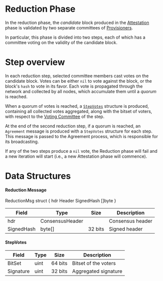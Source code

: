 # Reduction Phase
In the reduction phase, the *candidate* block produced in the [Attestation](../attestation/) phase is validated by two separate committees of [Provisioners](../README.md#participants).

In particular, this phase is divided into two steps, each of which has a committee voting on the validity of the candidate block. 

# Step overview
In each reduction step, selected committee members cast votes on the candidate block.
Votes can be either `nil` to vote against the block, or the block's `hash` to vote in its favor.
Each vote is propagated through the network and collected by all nodes, which accumulate them until a *quorum* is reached.

When a quorum of votes is reached, a [`StepVotes`](#stepvotes) structure is produced, containing all collected votes aggregated, along with the bitset of voters, with respect to the [Voting Committee](../sortition/README.md#voting-committees) of the step.

At the end of the second reduction step, if a quorum is reached, an `Agreement` message is produced with a `StepVotes` structure for each step. This message is passed to the Agreement process, which is responsible for its broadcasting.

If any of the two steps produce a `nil` vote, the Reduction phase will fail and a new iteration will start (i.e., a new Attestation phase will commence).

# Data Structures

#### Reduction Message
ReductionMsg struct {
  hdr        Header
  SignedHash []byte
}

| Field      | Type             | Size      | Description          |
|------------|------------------|-----------|----------------------|
| hdr        | ConsensusHeader  |           | Consensus header     |
| SignedHash | byte[]           | 32 bits   | Signed header     |


#### StepVotes

| Field     | Type   | Size      | Description          |
|-----------|--------|-----------|----------------------|
| BitSet    | uint   | 64 bits   | Bitset of the voters |
| Signature | uint   | 32 bits   | Aggregated signature |

<!-- TODO: explain BitSet -->

